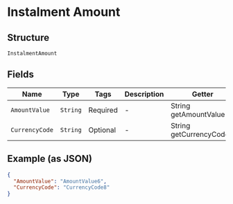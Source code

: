 
# Instalment Amount

## Structure

`InstalmentAmount`

## Fields

| Name | Type | Tags | Description | Getter | Setter |
|  --- | --- | --- | --- | --- | --- |
| `AmountValue` | `String` | Required | - | String getAmountValue() | setAmountValue(String amountValue) |
| `CurrencyCode` | `String` | Optional | - | String getCurrencyCode() | setCurrencyCode(String currencyCode) |

## Example (as JSON)

```json
{
  "AmountValue": "AmountValue6",
  "CurrencyCode": "CurrencyCode8"
}
```

